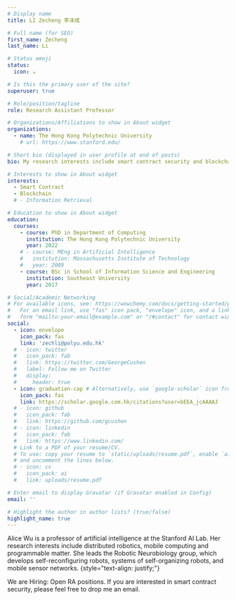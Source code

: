 ```yaml
---
# Display name
title: LI Zecheng 李泽成

# Full name (for SEO)
first_name: Zecheng
last_name: Li

# Status emoji
status:
  icon: ☕️

# Is this the primary user of the site?
superuser: true

# Role/position/tagline
role: Research Assistant Professor

# Organizations/Affiliations to show in About widget
organizations:
  - name: The Hong Kong Polytechnic University
    # url: https://www.stanford.edu/

# Short bio (displayed in user profile at end of posts)
bio: My research interests include smart contract security and blockchain security.

# Interests to show in About widget
interests:
  - Smart Contract
  - Blockchain
  # - Information Retrieval

# Education to show in About widget
education:
  courses:
    - course: PhD in Department of Computing
      institution: The Hong Kong Polytechnic University
      year: 2022
    # - course: MEng in Artificial Intelligence
    #   institution: Massachusetts Institute of Technology
    #   year: 2009
    - course: BSc in School of Information Science and Engineering
      institution: Southeast University
      year: 2017

# Social/Academic Networking
# For available icons, see: https://wowchemy.com/docs/getting-started/page-builder/#icons
#   For an email link, use "fas" icon pack, "envelope" icon, and a link in the
#   form "mailto:your-email@example.com" or "/#contact" for contact widget.
social:
  - icon: envelope
    icon_pack: fas
    link: 'zechli@polyu.edu.hk'
  # - icon: twitter
  #   icon_pack: fab
  #   link: https://twitter.com/GeorgeCushen
  #   label: Follow me on Twitter
  #   display:
  #     header: true
  - icon: graduation-cap # Alternatively, use `google-scholar` icon from `ai` icon pack
    icon_pack: fas
    link: https://scholar.google.com.hk/citations?user=bEEA_jcAAAAJ
  # - icon: github
  #   icon_pack: fab
  #   link: https://github.com/gcushen
  # - icon: linkedin
  #   icon_pack: fab
  #   link: https://www.linkedin.com/
  # Link to a PDF of your resume/CV.
  # To use: copy your resume to `static/uploads/resume.pdf`, enable `ai` icons in `params.yaml`,
  # and uncomment the lines below.
  # - icon: cv
  #   icon_pack: ai
  #   link: uploads/resume.pdf

# Enter email to display Gravatar (if Gravatar enabled in Config)
email: ''

# Highlight the author in author lists? (true/false)
highlight_name: true
---
```


Alice Wu is a professor of artificial intelligence at the Stanford AI Lab. Her research interests include distributed robotics, mobile computing and programmable matter. She leads the Robotic Neurobiology group, which develops self-reconfiguring robots, systems of self-organizing robots, and mobile sensor networks.
{style="text-align: justify;"}


We are Hiring: Open RA positions. If you are interested in smart contract security, please feel free to drop me an email.